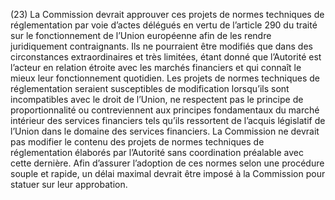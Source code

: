 (23) La Commission devrait approuver ces projets de normes techniques de réglementation par voie d’actes délégués en vertu de l’article 290 du traité sur le fonctionnement de l’Union européenne afin de les rendre juridiquement contraignants. Ils ne pourraient être modifiés que dans des circonstances extraordinaires et très limitées, étant donné que l’Autorité est l’acteur en relation étroite avec les marchés financiers et qui connaît le mieux leur fonctionnement quotidien. Les projets de normes techniques de réglementation seraient susceptibles de modification lorsqu’ils sont incompatibles avec le droit de l’Union, ne respectent pas le principe de proportionnalité ou contreviennent aux principes fondamentaux du marché intérieur des services financiers tels qu’ils ressortent de l’acquis législatif de l’Union dans le domaine des services financiers. La Commission ne devrait pas modifier le contenu des projets de normes techniques de réglementation élaborés par l’Autorité sans coordination préalable avec cette dernière. Afin d’assurer l’adoption de ces normes selon une procédure souple et rapide, un délai maximal devrait être imposé à la Commission pour statuer sur leur approbation.